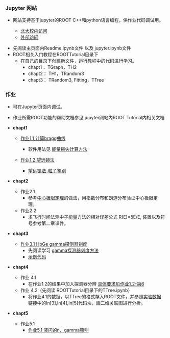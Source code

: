 ### Jupyter 网站
 - 网站支持基于jupyter的ROOT C++和python语言编程，供作业代码调试用。
 
   - [北大校内访问](http://162.105.54.115:8888)
   - [外部访问](http://a6261c9691702689.natapp.cc:1898/)
 
 * 先阅读主页面内Readme.ipynb文件 以及 jupyter.ipynb文件
 * ROOT相关入门教程在ROOTTutorial目录下
   - 在自己的目录下创建新文件，运行教程中的代码进行学习。
      - chapt1： TGraph，TH2
      - chapt2： TH1，TRandom3
      - chapt3： TRandom3, Fitting，TTree

### 作业

- 可在Jupyter页面内调试。
- 作业所需ROOT功能的帮助文档参见 jupyter网站内ROOT Tutorial内相关文档


- **chapt1**
   * [作业1.1 计算bragg曲线](https://zhihuanli.github.io/Experimental-Method-in-Nuclear-Physics/chapt1/coursework1.1/1.1_bragg_curve.html)
      * 软件用法见 [能量损失计算方法](https://zhihuanli.github.io/Experimental-Method-in-Nuclear-Physics/chapt1/energy%20loss/eloss_calculation.html)

   * [作业1.2 望远镜法](https://zhihuanli.github.io/Experimental-Method-in-Nuclear-Physics/chapt1/coursework1.2/1.2_telescope.html)
      * [望远镜法-粒子鉴别](https://zhihuanli.github.io/Experimental-Method-in-Nuclear-Physics/chapt1/telescope/telescope.html)
      
- **chapt2**
   * 作业2.1 
     * 参考[中心极限定理](https://zhihuanli.github.io/Experimental-Method-in-Nuclear-Physics/chapt2/2.centerlimit.html)的做法，用指数分布和朗道分布验证中心极限定理。
   * 作业2.2
     * 求飞行时间法测中子能量方法的相对误差公式 R(E)=δE/E, 装置以及符号参考第二章课件。 
     
 - **chapt3**
 
   * [作业3.1 HpGe gamma探测器刻度](https://zhihuanli.github.io/Experimental-Method-in-Nuclear-Physics/chapt3/coursework3.1/3.1_HpGe_gamma_calibration.html)
     * 先阅读学习  [gamma探测器刻度方法](https://zhihuanli.github.io/Experimental-Method-in-Nuclear-Physics/chapt3/calibration_method/HpGe_Calibration_method.html)
     * [示例代码](https://zhihuanli.github.io/Experimental-Method-in-Nuclear-Physics//chapt3/code/HpGe_gamma_calibration_code.html)
     
 - **chapt4**
   * 作业 4.1
     * 在作业1.2的结果中加入探测器分辨 [具体要求见作业1.2-第6](https://zhihuanli.github.io/Experimental-Method-in-Nuclear-Physics/chapt1/coursework1.2/1.2_telescope.html)
   * 作业 4.2（先阅读 ROOTTutorial目录下的TTree.ipynb）
     * 将作业4.1的数据，以TTree的格式存入ROOT文件，并参照[实验数据](https://zhihuanli.github.io/Experimental-Method-in-Nuclear-Physics/chapt1/telescope/telescope.html) 链接中的In[3],In[4],In[5]代码块，画二维关联图进行分析。
        
     
 - **chapt5**
   * 作业5.1 
     * [作业5.1 液闪的n、gamma甄别](https://zhihuanli.github.io/Experimental-Method-in-Nuclear-Physics/chapt5/coursework5.1/5.1_PSD.html)
